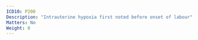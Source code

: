 ```yaml
---
ICD10: P200
Description: "Intrauterine hypoxia first noted before onset of labour"
Matters: No
Weight: 0
---
```

